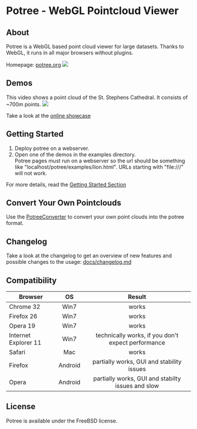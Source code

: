 # Potree - WebGL Pointcloud Viewer

## About

Potree is a WebGL based point cloud viewer for large datasets.
Thanks to WebGL, it runs in all major browsers without plugins.

Homepage: <a href="http://potree.org/">potree.org</a>
<img src="http://potree.org/resources/images/pompei.jpg">

## Demos

This video shows a point cloud of the St. Stephens Cathedral. It consists of ~700m points.
<a href="http://www.youtube.com/watch?v=p9e6xElafJU" target="_blank"><img src="http://img.youtube.com/vi/p9e6xElafJU/0.jpg"></a>

Take a look at the [online showcase](http://potree.org/wp/demo/)

## Getting Started
1. Deploy potree on a webserver.
2. Open one of the demos in the examples directory. <br>
Potree pages must run on a webserver so the url
should be something like "localhost/potree/examples/lion.html". URLs starting with "file:///" will not work.

For more details, read the [Getting Started Section](./docs/getting_started.md)

## Convert Your Own Pointclouds
Use the [PotreeConverter](https://github.com/potree/PotreeConverter) to convert your own point clouds into the potree format.

## Changelog
Take a look at the changelog to get an overview of new features and possible changes to the usage:
[docs/changelog.md](./docs/changelog.md)

## Compatibility

| Browser              | OS      | Result        |
| -------------------- |:-------:|:-------------:|
| Chrome 32            | Win7    | works         |
| Firefox 26           | Win7    | works         |
| Opera 19             | Win7    | works         |
| Internet Explorer 11 | Win7    | technically works, if you don't expect performance |
| Safari               | Mac     | works         |
| Firefox              | Android | partially works, GUI and stability issues |
| Opera                | Android | partially works, GUI and stabilty issues and slow |


## License
Potree is available under the FreeBSD license.
